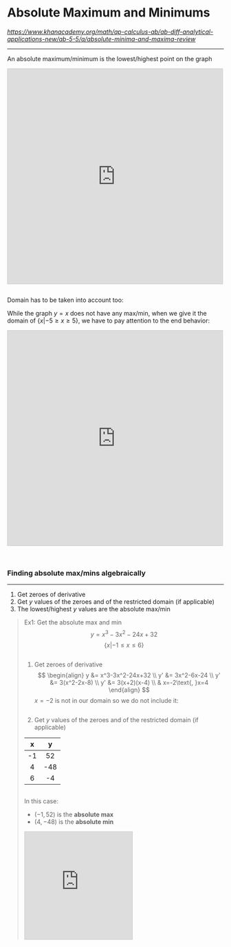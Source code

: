 # Absolute Maximum and Minimums
*https://www.khanacademy.org/math/ap-calculus-ab/ab-diff-analytical-applications-new/ab-5-5/a/absolute-minima-and-maxima-review*
***
An absolute maximum/minimum is the lowest/highest point on the graph
<iframe src="https://www.desmos.com/calculator/rogovsibbo?embed" width="500" height="500" style="border: 1px solid #ccc" frameborder=0></iframe>
<pre></pre>

Domain has to be taken into account too:

While the graph $y=x$ does not have any max/min, when we give it the domain of $\{x|-5\geq x\geq 5\}$, we have to pay attention to the end behavior:
<iframe src="https://www.desmos.com/calculator/zvo91791ju?embed" width="500" height="500" style="border: 1px solid #ccc" frameborder=0></iframe>



<pre>

</pre>
### Finding absolute max/mins algebraically
***
1. Get zeroes of derivative
2. Get $y$ values of the zeroes and of the restricted domain (if applicable)
3. The lowest/highest $y$ values are the absolute max/min

> Ex1:
> Get the absolute max and min 
> $$
> y=x^3-3x^2-24x+32
> $$
> $$
> \{x|-1\leq x \leq 6\}
> $$
> 
> <pre></pre>
> 1. Get zeroes of derivative
> $$
> \begin{align}
> y &= x^3-3x^2-24x+32 \\
> y' &= 3x^2-6x-24 \\
> y' &= 3(x^2-2x-8) \\
> y' &= 3(x+2)(x-4) \\
> & x=-2\text{, }x=4
> \end{align}
> $$
> $x=-2$ is not in our domain so we do not include it:
> 
> <pre></pre>
> 2. Get $y$ values of the zeroes and of the restricted domain (if applicable)
> 
> |x|y|
> | :---: | :---: |
> | -1 | 52 |
> | 4 | -48 |
> | 6 | -4 |
> 
> <pre></pre>
> In this case:
> - $(-1,52)$ is the **absolute max**
> - $(4,-48)$ is the **absolute min**
> 
> <iframe src="https://www.desmos.com/calculator/amqoox9hrx?embed" width="250" height="250" style="border: 1px solid #ccc" frameborder=0></iframe>
